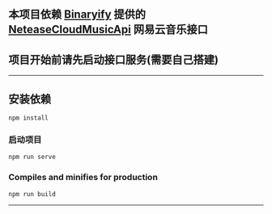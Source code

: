 ## 本项目依赖 [Binaryify](https://github.com/Binaryify) 提供的 [NeteaseCloudMusicApi](https://github.com/Binaryify/NeteaseCloudMusicApi.git) 网易云音乐接口

## 项目开始前请先启动接口服务(需要自己搭建)

*****

## 安装依赖
```
npm install
```

### 启动项目
```
npm run serve
```

### Compiles and minifies for production
```
npm run build
```
*****


